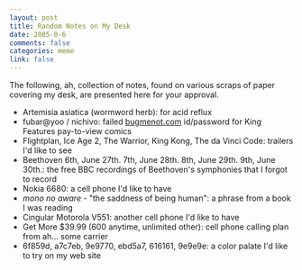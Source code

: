 ```yaml
--- 
layout: post
title: Random Notes on My Desk
date: 2005-8-6
comments: false
categories: meme
link: false
---
```

The following, ah, collection of notes, found on various scraps of paper covering my desk, are presented here for your approval.

<ul>
<li class="il">Artemisia asiatica (wormword herb): for acid reflux </li>
<li class="il">fubar@yoo / nichivo: failed <a href="http://bugmenot.com" title="bug me not">bugmenot.com</a> id/password for King Features pay-to-view comics </li>
<li class="il">Flightplan, Ice Age 2, The Warrior, King Kong, The da Vinci Code: trailers I'd like to see </li>
<li class="il">Beethoven 6th, June 27th. 7th, June 28th. 8th, June 29th. 9th, June 30th.: the free BBC recordings of Beethoven's symphonies that I forgot to record </li>
<li class="il">Nokia 6680: a cell phone I'd like to have </li>
<li class="il"><i>mono no aware</i> - "the saddness of being human": a phrase from a book I was reading </li>
<li class="il">Cingular Motorola V551: another cell phone I'd like to have </li>
<li class="il">Get More $39.99 (600 anytime, unlimited other): cell phone calling plan from ah... some carrier </li>
<li class="il">6f859d, a7c7eb, 9e9770, ebd5a7, 616161, 9e9e9e: a color palate I'd like to try on my web site</li>
</ul>
